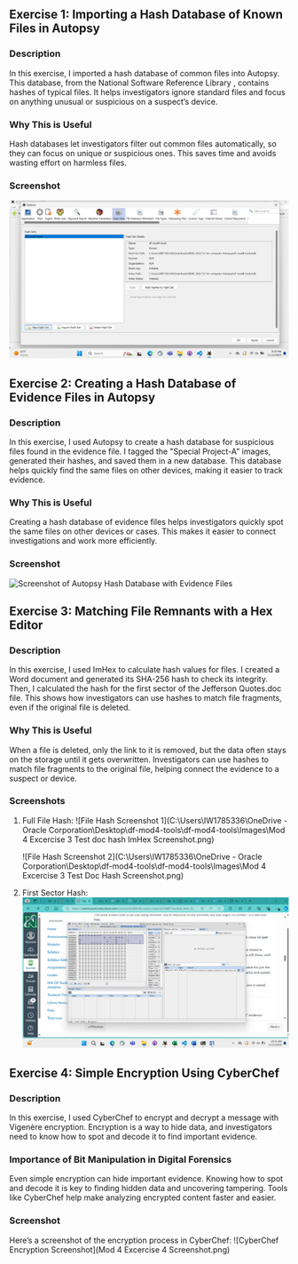 ## Exercise 1: Importing a Hash Database of Known Files in Autopsy
### Description
In this exercise, I imported a hash database of common files into Autopsy. This database, from the National Software Reference Library , contains hashes of typical files. It helps investigators ignore standard files and focus on anything unusual or suspicious on a suspect’s device.
### Why This is Useful
Hash databases let investigators filter out common files automatically, so they can focus on unique or suspicious ones. This saves time and avoids wasting effort on harmless files.
### Screenshot
![Hash Set Screenshot](https://github.com/IanW25/df-mod4-tools/blob/main/Images/Mod%204%20Excercise%201%20Screenshot.png)

## Exercise 2: Creating a Hash Database of Evidence Files in Autopsy
### Description
In this exercise, I used Autopsy to create a hash database for suspicious files found in the evidence file. I tagged the "Special Project-A" images, generated their hashes, and saved them in a new database. This database helps quickly find the same files on other devices, making it easier to track evidence.
### Why This is Useful
Creating a hash database of evidence files helps investigators quickly spot the same files on other devices or cases. This makes it easier to connect investigations and work more efficiently.

### Screenshot
![Screenshot of Autopsy Hash Database with Evidence Files](Images/Mod%204%20Excercise%202%20Screenshot.png")

## Exercise 3: Matching File Remnants with a Hex Editor
### Description
In this exercise, I used ImHex to calculate hash values for files. I created a Word document and generated its SHA-256 hash to check its integrity. Then, I calculated the hash for the first sector of the Jefferson Quotes.doc file. This shows how investigators can use hashes to match file fragments, even if the original file is deleted.

### Why This is Useful
When a file is deleted, only the link to it is removed, but the data often stays on the storage until it gets overwritten. Investigators can use hashes to match file fragments to the original file, helping connect the evidence to a suspect or device.

### Screenshots
1. Full File Hash:
   ![File Hash Screenshot 1](C:\Users\IW1785336\OneDrive - Oracle Corporation\Desktop\df-mod4-tools\df-mod4-tools\Images\Mod 4 Excercise 3 Test doc hash ImHex Screenshot.png)

   ![File Hash Screenshot 2](C:\Users\IW1785336\OneDrive - Oracle Corporation\Desktop\df-mod4-tools\df-mod4-tools\Images\Mod 4 Excercise 3 Test Doc Hash Screenshot.png)

2. First Sector Hash:
   ![First Sector Hash Screenshot](https://github.com/IanW25/df-mod4-tools/blob/83d13209dd4cc33661da5c728493b803c15cea5e/Mod%204%20Excercise%203%20Jeff%20Hash%20Screenshot.png)

## Exercise 4: Simple Encryption Using CyberChef

### Description
In this exercise, I used CyberChef to encrypt and decrypt a message with Vigenère encryption. Encryption is a way to hide data, and investigators need to know how to spot and decode it to find important evidence.

### Importance of Bit Manipulation in Digital Forensics
Even simple encryption can hide important evidence. Knowing how to spot and decode it is key to finding hidden data and uncovering tampering. Tools like CyberChef help make analyzing encrypted content faster and easier.

### Screenshot
Here’s a screenshot of the encryption process in CyberChef:
![CyberChef Encryption Screenshot](Mod 4 Excercise 4 Screenshot.png)
